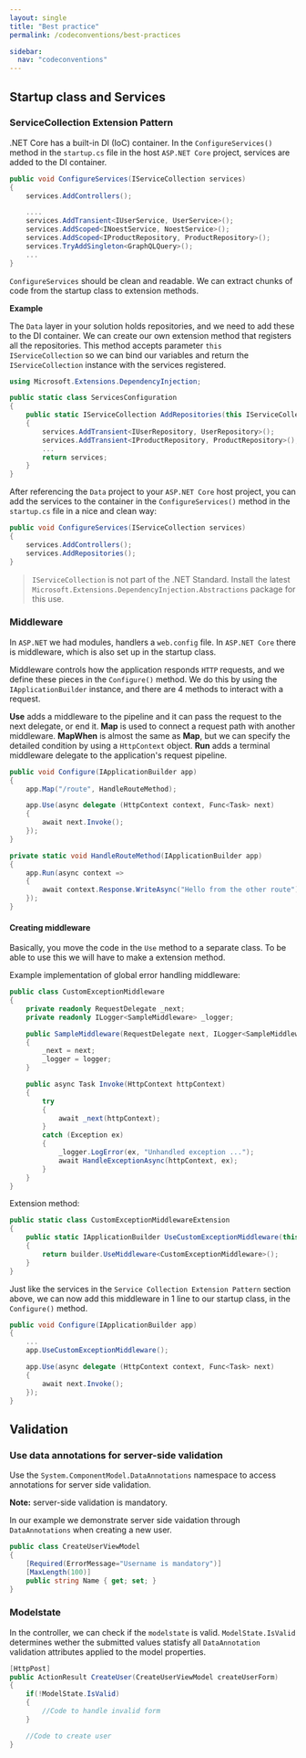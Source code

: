 ```yaml
---
layout: single
title: "Best practice"
permalink: /codeconventions/best-practices

sidebar:
  nav: "codeconventions"
---
```


## Startup class and Services

### ServiceCollection Extension Pattern

.NET Core has a built-in DI (IoC) container. In the `ConfigureServices()` method in the `startup.cs` file in the host `ASP.NET Core` project, services are added to the DI container.

```csharp
public void ConfigureServices(IServiceCollection services)
{
    services.AddControllers();

    ....
    services.AddTransient<IUserService, UserService>();
    services.AddScoped<INoestService, NoestService>();
    services.AddScoped<IProductRepository, ProductRepository>();
    services.TryAddSingleton<GraphQLQuery>();
    ...
}
```

`ConfigureServices` should be clean and readable. We can extract chunks of code from the startup class to extension methods.

**Example**

The `Data` layer in your solution holds repositories, and we need to add these to the DI container. We can create our own extension method that registers all the repositories. This method accepts parameter `this IServiceCollection` so we can bind our variables and return the `IServiceCollection` instance with the services registered.

```csharp
using Microsoft.Extensions.DependencyInjection;

public static class ServicesConfiguration
{
    public static IServiceCollection AddRepositories(this IServiceCollection services)
    {
        services.AddTransient<IUserRepository, UserRepository>();
        services.AddTransient<IProductRepository, ProductRepository>();
        ...
        return services;
    }
}


```

After referencing the `Data` project to your `ASP.NET Core` host project, you can add the services to the container in the `ConfigureServices()` method in the `startup.cs` file in a nice and clean way:

```csharp
public void ConfigureServices(IServiceCollection services)
{
    services.AddControllers();
    services.AddRepositories();
}
```

> `IServiceCollection` is not part of the .NET Standard. Install the latest `Microsoft.Extensions.DependencyInjection.Abstractions` package for this use.

### Middleware

In `ASP.NET` we had modules, handlers a `web.config` file. In `ASP.NET Core` there is middleware, which is also set up in the startup class.

Middleware controls how the application responds `HTTP` requests, and we define these pieces in the `Configure()` method. We do this by using the `IApplicationBuilder` instance, and there are 4 methods to interact with a request.

**Use** adds a middleware to the pipeline and it can pass the request to the next delegate, or end it.
**Map** is used to connect a request path with another middleware.
**MapWhen** is almost the same as **Map**, but we can specify the detailed condition by using a `HttpContext` object.
**Run** adds a terminal middleware delegate to the application's request pipeline.

```csharp
public void Configure(IApplicationBuilder app)
{
    app.Map("/route", HandleRouteMethod);

    app.Use(async delegate (HttpContext context, Func<Task> next)
    {
        await next.Invoke();
    });
}

private static void HandleRouteMethod(IApplicationBuilder app)
{
    app.Run(async context =>
    {
        await context.Response.WriteAsync("Hello from the other route");
    });
}
```

#### Creating middleware

Basically, you move the code in the `Use` method to a separate class. To be able to use this we will have to make a extension method.

Example implementation of global error handling middleware:

```csharp
public class CustomExceptionMiddleware
{
    private readonly RequestDelegate _next;
    private readonly ILogger<SampleMiddleware> _logger;

    public SampleMiddleware(RequestDelegate next, ILogger<SampleMiddleware> logger)
    {
        _next = next;
        _logger = logger;
    }

    public async Task Invoke(HttpContext httpContext)
    {
        try
        {
            await _next(httpContext);
        }
        catch (Exception ex)
        {
            _logger.LogError(ex, "Unhandled exception ...");
            await HandleExceptionAsync(httpContext, ex);
        }
    }
}
```

Extension method:

```csharp
public static class CustomExceptionMiddlewareExtension
{
    public static IApplicationBuilder UseCustomExceptionMiddleware(this IApplicationBuilder builder)
    {
        return builder.UseMiddleware<CustomExceptionMiddleware>();
    }
}
```

Just like the services in the `Service Collection Extension Pattern` section above, we can now add this middleware in 1 line to our startup class, in the `Configure()` method.

```csharp
public void Configure(IApplicationBuilder app)
{
    ...
    app.UseCustomExceptionMiddleware();

    app.Use(async delegate (HttpContext context, Func<Task> next)
    {
        await next.Invoke();
    });
}
```

## Validation

### Use data annotations for server-side validation

Use the `System.ComponentModel.DataAnnotations` namespace to access annotations for server side validation.

**Note:** server-side validation is mandatory.

In our example we demonstrate server side vaidation through `DataAnnotations` when creating a new user.

```csharp
public class CreateUserViewModel
{
    [Required(ErrorMessage="Username is mandatory")]
    [MaxLength(100)]
    public string Name { get; set; }
}
```

### Modelstate

In the controller, we can check if the `modelstate` is valid. `ModelState.IsValid` determines wether the submitted values statisfy all `DataAnnotation` validation attributes applied to the model properties.

```csharp
[HttpPost]
public ActionResult CreateUser(CreateUserViewModel createUserForm)
{
    if(!ModelState.IsValid)
    {
        //Code to handle invalid form
    }

    //Code to create user
}
```

